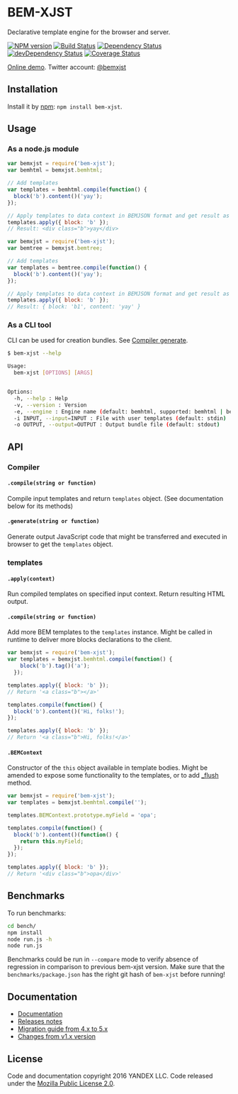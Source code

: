 # BEM-XJST

Declarative template engine for the browser and server.

[![NPM version](http://img.shields.io/npm/v/bem-xjst.svg?style=flat)](http://www.npmjs.org/package/bem-xjst)
[![Build Status](http://img.shields.io/travis/bem/bem-xjst/master.svg)](https://travis-ci.org/bem/bem-xjst)
[![Dependency Status](https://david-dm.org/bem/bem-xjst.svg)](https://david-dm.org/bem/bem-xjst)
[![devDependency Status](https://david-dm.org/bem/bem-xjst/dev-status.svg)](https://david-dm.org/bem/bem-xjst#info=devDependencies)
[![Coverage Status](https://coveralls.io/repos/github/bem/bem-xjst/badge.svg?branch=coverage-badge)](https://coveralls.io/github/bem/bem-xjst?branch=coverage-badge)

[Online demo](https://bem.github.io/bem-xjst/). Twitter account: [@bemxjst](https://twitter.com/bemxjst)

## Installation

Install it by [npm](https://npmjs.org): `npm install bem-xjst`.

## Usage

### As a node.js module

```js
var bemxjst = require('bem-xjst');
var bemhtml = bemxjst.bemhtml;

// Add templates
var templates = bemhtml.compile(function() {
  block('b').content()('yay');
});

// Apply templates to data context in BEMJSON format and get result as HTML string
templates.apply({ block: 'b' });
// Result: <div class="b">yay</div>
```

```js
var bemxjst = require('bem-xjst');
var bemtree = bemxjst.bemtree;

// Add templates
var templates = bemtree.compile(function() {
  block('b').content()('yay');
});

// Apply templates to data context in BEMJSON format and get result as BEMJSON
templates.apply({ block: 'b' });
// Result: { block: 'b1', content: 'yay' }
```

### As a CLI tool

CLI can be used for creation bundles. See [Compiler generate](#generatestring-or-function).

```bash
$ bem-xjst --help

Usage:
  bem-xjst [OPTIONS] [ARGS]


Options:
  -h, --help : Help
  -v, --version : Version
  -e, --engine : Engine name (default: bemhtml, supported: bemhtml | bemtree)
  -i INPUT, --input=INPUT : File with user templates (default: stdin)
  -o OUTPUT, --output=OUTPUT : Output bundle file (default: stdout)
```

## API

### Compiler

#### `.compile(string or function)`

Compile input templates and return `templates` object.
(See documentation below for its methods)

#### `.generate(string or function)`

Generate output JavaScript code that might be transferred and executed in
browser to get the `templates` object.

### templates

#### `.apply(context)`

Run compiled templates on specified input context. Return resulting HTML output.

#### `.compile(string or function)`

Add more BEM templates to the `templates` instance. Might be called in runtime
to deliver more blocks declarations to the client.

```js
var bemxjst = require('bem-xjst');
var templates = bemxjst.bemhtml.compile(function() {
    block('b').tag()('a');
  });

templates.apply({ block: 'b' });
// Return '<a class="b"></a>'

templates.compile(function() {
  block('b').content()('Hi, folks!');
});

templates.apply({ block: 'b' });
// Return '<a class="b">Hi, folks!</a>'
```

#### `.BEMContext`

Constructor of the `this` object available in template bodies. Might be amended
to expose some functionality to the templates, or to add [_flush][1] method.

```js
var bemxjst = require('bem-xjst');
var templates = bemxjst.bemhtml.compile('');

templates.BEMContext.prototype.myField = 'opa';

templates.compile(function() {
  block('b').content()(function() {
    return this.myField;
  });
});

templates.apply({ block: 'b' });
// Return '<div class="b">opa</div>'
```

## Benchmarks

To run benchmarks:

```bash
cd bench/
npm install
node run.js -h
node run.js
```

Benchmarks could be run in `--compare` mode to verify absence of regression
in comparison to previous bem-xjst version. Make sure that the
`benchmarks/package.json` has the right git hash of `bem-xjst` before running!

## Documentation

 * [Documentation](https://en.bem.info/platform/bem-xjst/)
 * [Releases notes](https://github.com/bem/bem-xjst/releases)
 * [Migration guide from 4.x to 5.x](https://github.com/bem/bem-xjst/wiki/Migration-guide-from-4.x-to-5.x)
 * [Changes from v1.x version](https://github.com/bem/bem-xjst/wiki/Notable-changes-between-bem-xjst@1.x-and-bem-xjst@2.x)

## License

Code and documentation copyright 2016 YANDEX LLC. Code released under the
[Mozilla Public License 2.0](LICENSE.txt).

[0]: https://github.com/bem/bem-xjst/wiki/Notable-changes-between-bem-xjst@1.x-and-bem-xjst@2.x
[1]: https://github.com/bem/bem-xjst/wiki/Notable-changes-between-bem-xjst@1.x-and-bem-xjst@2.x#this_str-is-gone

